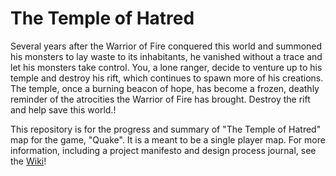 # The Temple of Hatred
Several years after the Warrior of Fire conquered this world and summoned his monsters to lay waste to its inhabitants, he vanished without a trace and let his monsters take control. You, a lone ranger, decide to venture up to his temple and destroy his rift, which continues to spawn more of his creations. The temple, once a burning beacon of hope, has become a frozen, deathly reminder of the atrocities the Warrior of Fire has brought. Destroy the rift and help save this world.! 

This repository is for the progress and summary of "The Temple of Hatred" map for the game, "Quake". It is a meant to be a single player map. For more information, including a project manifesto and design process journal, see the [Wiki](https://github.com/TanisXBlas/Quake-Single-Player/wiki)!

